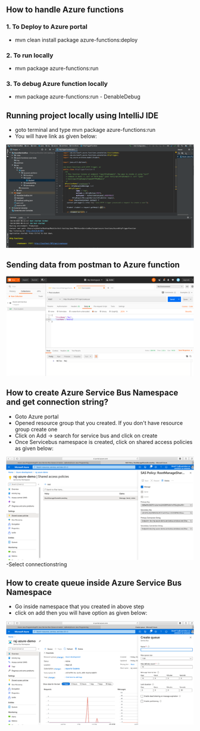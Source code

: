 ## How to handle Azure functions ##

### 1. To Deploy to Azure portal ###
- mvn clean install package azure-functions:deploy

### 2. To run locally ###
- mvn package azure-functions:run

### 3. To debug Azure function locally ###
- mvn package azure-functions:run - DenableDebug

## Running project locally using IntelliJ IDE ##
- goto terminal and type mvn package azure-functions:run
- You will have link as given below:
<img src="img/run-function.png"/>

## Sending data from postman to Azure function ##
<img src="img/http-post.png"/>


## How to create Azure Service Bus Namespace and get connection string? ##
- Goto Azure portal
- Opened resource group that you created. If you don't have resource group create one
- Click on Add -> search for service bus and click on create
- Once Servicebus namespace is created, click on shared access policies as given below:
<img src="img/create-namespace.png"/>
-Select connectionstring

## How to create queue inside Azure Service Bus Namespace ##
- Go inside namespace that you created in above step
- click on add then you will have option as given below:
<img src="img/create-queue.png"/>